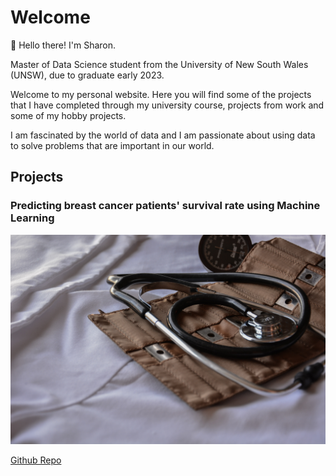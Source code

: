 # Welcome

👋 Hello there! I'm Sharon.

Master of Data Science student from the University of New South Wales (UNSW), due to graduate early 2023.

Welcome to my personal website. Here you will find some of the projects that I have completed through my university course, projects from work and some of my hobby projects.

I am fascinated by the world of data and I am passionate about using data to solve problems that are important in our world. 

## Projects

### Predicting breast cancer patients' survival rate using Machine Learning

![Image](_images/marcelo-leal-unsplash.jpg)

[Github Repo](https://github.com/sharonymtan/data-science-portfolio/tree/main/predicting-patient-survival-rate)

